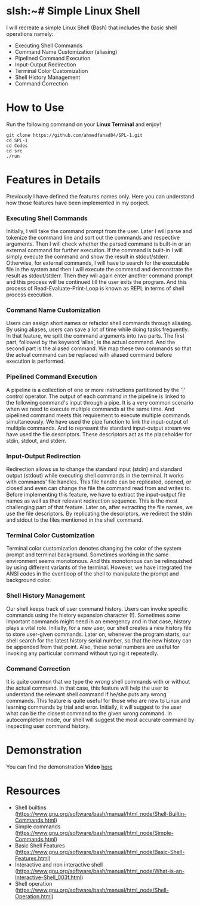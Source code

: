 # slsh:~# Simple Linux Shell
I will recreate a simple Linux Shell (Bash) that includes the basic shell operations namely:
 
* Executing Shell Commands
* Command Name Customization (aliasing)
* Pipelined Command Execution
* Input-Output Redirection
* Terminal Color Customization
* Shell History Management
* Command Correction

# How to Use
Run the following command on your **Linux Terminal** and enjoy!

```
git clone https://github.com/ahmedfahad04/SPL-1.git
cd SPL-1
cd Codes
cd src
./run
```

# Features in Details
Previously I have defined the features names only. Here you can understand how those features have been implemented in my porject. 

### Executing Shell Commands
Initially, I will take the command prompt from
the user. Later I will parse and tokenize the command line and sort out the commands and
respective arguments. Then I will check whether the parsed command is built-in or an external
command for further execution. If the command is built-in I will simply execute the command
and show the result in stdout/stderr. Otherwise, for external commands, I will have to search for
the executable file in the system and then I will execute the command and demonstrate the result
as stdout/stderr. Then they will again enter another command prompt and this process will be
continued till the user exits the program. And this process of Read-Evaluate-Print-Loop is known
as REPL in terms of shell process execution.


### Command Name Customization
Users can assign short names or refactor shell commands through aliasing. By using aliases,
users can save a lot of time while doing tasks frequently. In that feature, we split the
command arguments into two parts. The first part, followed by the keyword ‘alias’, is the
actual command. And the second part is the aliased command. We map these two commands
so that the actual command can be replaced with aliased command before execution is
performed.


### Pipelined Command Execution
A pipeline is a collection of one or more instructions partitioned by the '|' control operator.
The output of each command in the pipeline is linked to the following command's input
through a pipe. It is a very common scenario when we need to execute multiple commands
at the same time. And pipelined command meets this requirement to execute multiple
commands simultaneously. We have used the pipe function to link the input-output of multiple
commands. And to represent the standard input-output stream we have used the file
descriptors. These descriptors act as the placeholder for stdin, stdout, and stderr.


### Input-Output Redirection
Redirection allows us to change the standard input (stdin) and standard output (stdout) while
executing shell commands in the terminal. It works with commands' file handles. This file
handle can be replicated, opened, or closed and even can change the file the command read
from and writes to. Before implementing this feature, we have to extract the input-output file
names as well as their relevant redirection sequence. This is the most challenging part of that
feature. Later on, after extracting the file names, we use the file descriptors. By replicating
the descriptors, we redirect the stdin and stdout to the files mentioned in the shell command.


### Terminal Color Customization
Terminal color customization denotes changing the color of the system prompt and terminal
background. Sometimes working in the same environment seems monotonous. And this
monotonous can be relinquished by using different variants of the terminal. However, we have
integrated the ANSI codes in the eventloop of the shell to manipulate the prompt and
background color.


### Shell History Management
Our shell keeps track of user command history. Users can invoke specific commands using
the history expansion character (!). Sometimes some important commands might need in an
emergency and in that case, history plays a vital role. Initially, for a new user, our shell
creates a new history file to store user-given commands. Later on, whenever the program
starts, our shell search for the latest history serial number, so that the new history can be
appended from that point. Also, these serial numbers are useful for invoking any particular
command without typing it repeatedly.
 

### Command Correction
It is quite common that we type the wrong shell commands with or without the actual
command. In that case, this feature will help the user to understand the relevant shell
command if he/she puts any wrong commands. This feature is quite useful for those who are
new to Linux and learning commands by trial and error. Initially, it will suggest to the user
what can be the closest command to the given wrong command. In autocompletion mode,
our shell will suggest the most accurate command by inspecting user command history.

# Demonstration
You can find the demonstration **Video** <a href="https://www.linkedin.com/posts/istiaq-ahmed-fahad-5666431a6_project-software-linux-activity-6943895969100902400-uk1z?utm_source=share&utm_medium=member_desktop" target="blank"> here </a>

# Resources

* Shell builtins (https://www.gnu.org/software/bash/manual/html_node/Shell-Builtin-Commands.html)
* Simple commands (https://www.gnu.org/software/bash/manual/html_node/Simple-Commands.html)
* Basic Shell Features (https://www.gnu.org/software/bash/manual/html_node/Basic-Shell-Features.html)
* Interactive and non interactive shell (https://www.gnu.org/software/bash/manual/html_node/What-is-an-Interactive-Shell_003f.html)
* Shell operation (https://www.gnu.org/software/bash/manual/html_node/Shell-Operation.html) 

